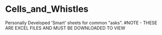 # Cells_and_Whistles
Personally Developed 'Smart' sheets for common "asks". 
#NOTE - THESE ARE EXCEL FILES AND MUST BE DOWNLOADED TO VIEW
